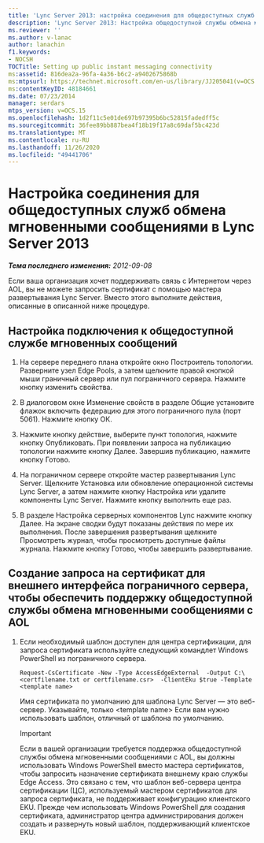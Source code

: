 ```yaml
---
title: 'Lync Server 2013: настройка соединения для общедоступных служб обмена мгновенными сообщениями'
description: 'Lync Server 2013: Настройка общедоступной службы обмена мгновенными сообщениями.'
ms.reviewer: ''
ms.author: v-lanac
author: lanachin
f1.keywords:
- NOCSH
TOCTitle: Setting up public instant messaging connectivity
ms:assetid: 816dea2a-96fa-4a36-b6c2-a9402675868b
ms:mtpsurl: https://technet.microsoft.com/en-us/library/JJ205041(v=OCS.15)
ms:contentKeyID: 48184661
ms.date: 07/23/2014
manager: serdars
mtps_version: v=OCS.15
ms.openlocfilehash: 1d2f11c5e01de697b97395b6bc52815fadedff5c
ms.sourcegitcommit: 36fee89bb887bea4f18b19f17a8c69daf5bc423d
ms.translationtype: MT
ms.contentlocale: ru-RU
ms.lasthandoff: 11/26/2020
ms.locfileid: "49441706"
---
```

# <a name="setting-up-public-instant-messaging-connectivity-in-lync-server-2013"></a>Настройка соединения для общедоступных служб обмена мгновенными сообщениями в Lync Server 2013

<div data-xmlns="http://www.w3.org/1999/xhtml">

<div class="topic" data-xmlns="http://www.w3.org/1999/xhtml" data-msxsl="urn:schemas-microsoft-com:xslt" data-cs="https://msdn.microsoft.com/">

<div data-asp="https://msdn2.microsoft.com/asp">



</div>

<div id="mainSection">

<div id="mainBody">

<span> </span>

_**Тема последнего изменения:** 2012-09-08_

Если ваша организация хочет поддерживать связь с Интернетом через AOL, вы не можете запросить сертификат с помощью мастера развертывания Lync Server. Вместо этого выполните действия, описанные в описанной ниже процедуре.

<div>

## <a name="setting-up-public-instant-messaging-connectivity"></a>Настройка подключения к общедоступной службе мгновенных сообщений

1.  На сервере переднего плана откройте окно Построитель топологии. Разверните узел Edge Pools, а затем щелкните правой кнопкой мыши граничный сервер или пул пограничного сервера. Нажмите кнопку изменить свойства.

2.  В диалоговом окне Изменение свойств в разделе Общие установите флажок включить федерацию для этого пограничного пула (порт 5061). Нажмите кнопку ОК.

3.  Нажмите кнопку действие, выберите пункт топология, нажмите кнопку Опубликовать. При появлении запроса на публикацию топологии нажмите кнопку Далее. Завершив публикацию, нажмите кнопку Готово.

4.  На пограничном сервере откройте мастер развертывания Lync Server. Щелкните Установка или обновление операционной системы Lync Server, а затем нажмите кнопку Настройка или удалите компоненты Lync Server. Нажмите кнопку выполнить еще раз.

5.  В разделе Настройка серверных компонентов Lync нажмите кнопку Далее. На экране сводки будут показаны действия по мере их выполнения. После завершения развертывания щелкните Просмотреть журнал, чтобы просмотреть доступные файлы журнала. Нажмите кнопку Готово, чтобы завершить развертывание.

</div>

<div>

## <a name="to-create-a-certificate-request-for-the-external-interface-of-the-edge-server-to-support-public-im-connectivity-with-aol"></a>Создание запроса на сертификат для внешнего интерфейса пограничного сервера, чтобы обеспечить поддержку общедоступной службы обмена мгновенными сообщениями с AOL

1.  Если необходимый шаблон доступен для центра сертификации, для запроса сертификата используйте следующий командлет Windows PowerShell из пограничного сервера.
    
        Request-CsCertificate -New -Type AccessEdgeExternal  -Output C:\ <certfilename.txt or certfilename.csr>  -ClientEku $true -Template <template name>
    
    Имя сертификата по умолчанию для шаблона Lync Server — это веб-сервер. Указывайте, только \<template name\> Если вам нужно использовать шаблон, отличный от шаблона по умолчанию.
    
    <div>
    

    > [!IMPORTANT]  
    > Если в вашей организации требуется поддержка общедоступной службы обмена мгновенными сообщениями с AOL, вы должны использовать Windows PowerShell вместо мастера сертификатов, чтобы запросить назначение сертификата внешнему краю службы Edge Access. Это связано с тем, что шаблон веб-сервера центра сертификации (ЦС), используемый мастером сертификатов для запроса сертификата, не поддерживает конфигурацию клиентского EKU. Прежде чем использовать Windows PowerShell для создания сертификата, администратор центра администрирования должен создать и развернуть новый шаблон, поддерживающий клиентское EKU.

    
    </div>

</div>

</div>

<span> </span>

</div>

</div>

</div>

